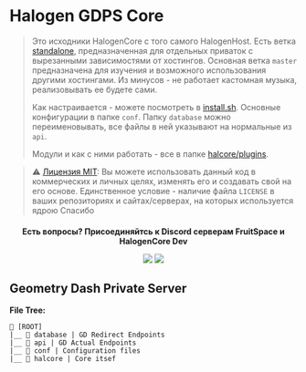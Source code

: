 # Halogen GDPS Core
> Это исходники HalogenCore с того самого HalogenHost. Есть ветка [standalone](https://github.com/FruitSpace/HalogenGDPSCore/tree/standalone), предназначенная для отдельных приваток с вырезанными зависимостями от хостингов.
> Основная ветка `master` предназначена для изучения и возможного использования другими хостингами.
> Из минусов - не работает кастомная музыка, реализовывать ее будете сами.
>
> Как настраивается - можете посмотреть в [install.sh](install.sh). Основные конфигурации в папке `conf`. Папку `database` можно переименовывать, все файлы в ней указывают на нормальные из `api`.
>
> Модули и как с ними работать - все в папке [halcore/plugins](halcore/plugins).

> ⚠️ [Лицензия MIT](LICENSE): Вы можете использовать данный код в коммерческих и личных целях, изменять его и создавать свой на его основе. Единственное условие - наличие файла `LICENSE` в ваших репозиториях и сайтах/серверах, на которых используется ядрою
> Спасибо
<h4 align="center">Есть вопросы? Присоединяйтсь к Discord серверам FruitSpace и  HalogenCore Dev</p>
<p align="center">
  <a href="https://discord.gg/HgBQmMRKTB"><img src="https://discord.com/api/guilds/1146094673203581108/widget.png?style=banner2"></a>
  <a href="https://discord.gg/fruitspace"><img src="https://discord.com/api/guilds/1025382676875726898/widget.png?style=banner2"></a>
</p>

## Geometry Dash Private Server
**File Tree:**
```
📁 [ROOT]
|__ 📁 database | GD Redirect Endpoints
|__ 📁 api | GD Actual Endpoints
|__ 📁 conf | Configuration files
|__ 📁 halcore | Core itsef
```

